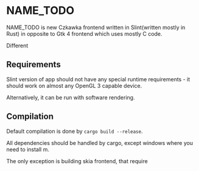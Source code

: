 # NAME_TODO

NAME_TODO is new Czkawka frontend written in Slint(written mostly in Rust) in opposite to Gtk 4 frontend which uses mostly C code.

Different  

## Requirements
Slint version of app should not have any special runtime requirements - it should work on almost any OpenGL 3 capable device.

Alternatively, it can be run with software rendering.

## Compilation
Default compilation is done by `cargo build --release`.

All dependencies should be handled by cargo, except windows where you need to install m.

The only exception is building skia frontend, that require 



